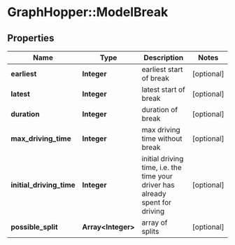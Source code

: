 # GraphHopper::ModelBreak

## Properties
Name | Type | Description | Notes
------------ | ------------- | ------------- | -------------
**earliest** | **Integer** | earliest start of break | [optional] 
**latest** | **Integer** | latest start of break | [optional] 
**duration** | **Integer** | duration of break | [optional] 
**max_driving_time** | **Integer** | max driving time without break | [optional] 
**initial_driving_time** | **Integer** | initial driving time, i.e. the time your driver has already spent for driving | [optional] 
**possible_split** | **Array&lt;Integer&gt;** | array of splits | [optional] 



